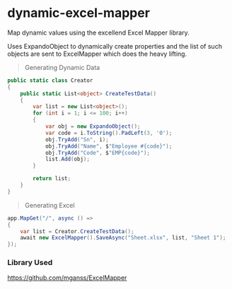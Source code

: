 # dynamic-excel-mapper

Map dynamic values using the excellend Excel Mapper library.

Uses ExpandoObject to dynamically create properties and the list of such objects are sent to ExcelMapper which does the heavy lifting.

> Generating Dynamic Data

```csharp
public static class Creator
{
    public static List<object> CreateTestData()
    {
        var list = new List<object>();
        for (int i = 1; i <= 100; i++)
        {
            var obj = new ExpandoObject();
            var code = i.ToString().PadLeft(3, '0');
            obj.TryAdd("Sn", i);
            obj.TryAdd("Name", $"Employee #{code}");
            obj.TryAdd("Code", $"EMP{code}");
            list.Add(obj);
        }

        return list;
    }
}
```

> Generating Excel

```csharp
app.MapGet("/", async () =>
{
    var list = Creator.CreateTestData();
    await new ExcelMapper().SaveAsync("Sheet.xlsx", list, "Sheet 1");
});
```

### Library Used

https://github.com/mganss/ExcelMapper
